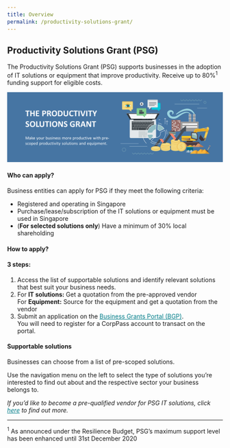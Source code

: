 ```yaml
---
title: Overview
permalink: /productivity-solutions-grant/
---
```


## Productivity Solutions Grant (PSG)

The Productivity Solutions Grant (PSG) supports businesses in the adoption of IT solutions or equipment that improve productivity. Receive up to 80%<sup>1</sup> funding support for eligible costs.

![PSG](/images/gov-assist/psgbanners.png)

#### Who can apply?

Business entities can apply for PSG if they meet the following criteria:

* Registered and operating in Singapore
* Purchase/lease/subscription of the IT solutions or equipment must be used in Singapore
* (**For selected solutions only**) Have a minimum of 30% local shareholding 

#### How to apply?

#### 3 steps:
1.	Access the list of supportable solutions and identify relevant solutions that best suit your business needs. 
2.	For **IT solutions:** Get a quotation from the pre-approved vendor
<br>For **Equipment:** Source for the equipment and get a quotation from the vendor
3.	Submit an application on the <a target="_blank" style="color:#037e8a" href="https://www.businessgrants.gov.sg/" >Business Grants Portal (BGP)</a>.
<br>You will need to register for a CorpPass account to transact on the portal.

#### Supportable solutions

Businesses can choose from a list of pre-scoped solutions. 

Use the navigation menu on the left to select the type of solutions you’re interested to find out about and the respective sector your business belongs to.

*If you’d like to become a pre-qualified vendor for PSG IT solutions, click <a target="_blank" style="color:#037e8a" href="https://www.imda.gov.sg/icmvendors" >here</a> to find out more.*

***

<sup>1</sup> As announced under the Resilience Budget, PSG’s maximum support level has been enhanced until 31st December 2020